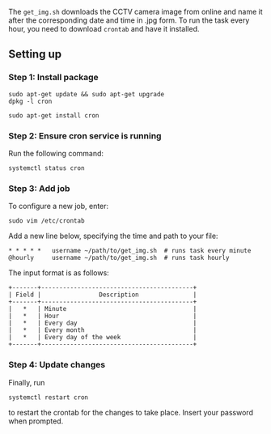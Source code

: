 The `get_img.sh` downloads the CCTV camera image from online and name it after the corresponding date and time in .jpg form. To run the task every hour, you need to download `crontab` and have it installed. 

## Setting up
### Step 1: Install package

```
sudo apt-get update && sudo apt-get upgrade
dpkg -l cron

sudo apt-get install cron
```

### Step 2: Ensure cron service is running

Run the following command:
```
systemctl status cron
```

### Step 3: Add job

To configure a new job, enter:
```
sudo vim /etc/crontab
```

Add a new line below, specifying the time and path to your file:
```
* * * * *   username ~/path/to/get_img.sh  # runs task every minute
@hourly     username ~/path/to/get_img.sh  # runs task hourly
```

The input format is as follows:
```
+-------+------------------------------------------+
| Field |                Description               |
+-------+------------------------------------------+
|   * 	| Minute                                   |
|   *   | Hour                                     |
|   *   | Every day                                |
|   *   | Every month                              |
|   *   | Every day of the week                    |
+-------+------------------------------------------+
```


### Step 4: Update changes
Finally, run
```
systemctl restart cron
```
to restart the crontab for the changes to take place. Insert your password when prompted. 
